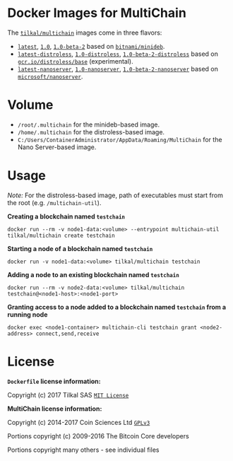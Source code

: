 # Docker Images for MultiChain

The [`tilkal/multichain`] images come in three flavors:
* [`latest`], [`1.0`], [`1.0-beta-2`] based on [`bitnami/minideb`].
* [`latest-distroless`], [`1.0-distroless`], [`1.0-beta-2-distroless`] based on [`gcr.io/distroless/base`] (experimental).
* [`latest-nanoserver`], [`1.0-nanoserver`], [`1.0-beta-2-nanoserver`] based on [`microsoft/nanoserver`].


# Volume

* `/root/.multichain` for the minideb-based image.
* `/home/.multichain` for the distroless-based image.
* `C:/Users/ContainerAdministrator/AppData/Roaming/MultiChain` for the Nano Server-based image.


# Usage

*Note:* For the distroless-based image, path of executables must start from the root (e.g. `/multichain-util`).

**Creating a blockchain named `testchain`**

`docker run --rm -v node1-data:<volume> --entrypoint multichain-util tilkal/multichain create testchain`

**Starting a node of a blockchain named `testchain`**

`docker run -v node1-data:<volume> tilkal/multichain testchain`

**Adding a node to an existing blockchain named `testchain`**

`docker run --rm -v node2-data:<volume> tilkal/multichain testchain@<node1-host>:<node1-port>`

**Granting access to a node added to a blockchain named `testchain` from a running node**

`docker exec <node1-container> multichain-cli testchain grant <node2-address> connect,send,receive`


# License

**`Dockerfile` license information:**

Copyright (c) 2017 Tilkal SAS [`MIT License`]

**MultiChain license information:**

Copyright (c) 2014-2017 Coin Sciences Ltd [`GPLv3`](https://github.com/MultiChain/multichain/blob/master/COPYING)

Portions copyright (c) 2009-2016 The Bitcoin Core developers

Portions copyright many others - see individual files


[`bitnami/minideb`]: https://store.docker.com/community/images/bitnami/minideb
[`gcr.io/distroless/base`]: https://console.cloud.google.com/gcr/images/distroless/GLOBAL/base
[`microsoft/nanoserver`]: https://store.docker.com/images/nanoserver
[`tilkal/multichain`]: https://store.docker.com/community/images/tilkal/multichain

[`latest`]: https://github.com/Tilkal/docker-multichain/blob/master/1.0/minideb/Dockerfile
[`1.0`]: https://github.com/Tilkal/docker-multichain/blob/c0bb7a216225f11c0631a507709c9d2ba4e34017/1.0/minideb/Dockerfile
[`1.0-beta-2`]: https://github.com/Tilkal/docker-multichain/blob/c83c276e6f7241e019df755cda93f8efaabf6059/1.0/minideb/Dockerfile

[`latest-distroless`]: https://github.com/Tilkal/docker-multichain/blob/master/1.0/distroless/Dockerfile
[`1.0-distroless`]: https://github.com/Tilkal/docker-multichain/blob/c0bb7a216225f11c0631a507709c9d2ba4e34017/1.0/distroless/Dockerfile
[`1.0-beta-2-distroless`]: https://github.com/Tilkal/docker-multichain/blob/c83c276e6f7241e019df755cda93f8efaabf6059/1.0/distroless/Dockerfile

[`latest-nanoserver`]: https://github.com/Tilkal/docker-multichain/blob/master/1.0/nanoserver/Dockerfile
[`1.0-nanoserver`]: https://github.com/Tilkal/docker-multichain/blob/c0bb7a216225f11c0631a507709c9d2ba4e34017/1.0/nanoserver/Dockerfile
[`1.0-beta-2-nanoserver`]: https://github.com/Tilkal/docker-multichain/blob/c83c276e6f7241e019df755cda93f8efaabf6059/1.0/nanoserver/Dockerfile

[`MIT License`]: https://github.com/Tilkal/docker-multichain/blob/master/LICENSE
[`GPLv3`]: https://github.com/MultiChain/multichain/blob/master/COPYING
